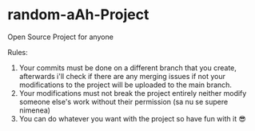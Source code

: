 # random-aAh-Project
Open Source Project for anyone

Rules:
1. Your commits must be done on a different branch that you create, afterwards i'll check if there are any merging issues if not your modifications to the project will be uploaded to the main branch.
2. Your modifications must not break the project entirely neither modify someone else's work without their permission (sa nu se supere nimenea)
3. You can do whatever you want with the project so have fun with it 😎
